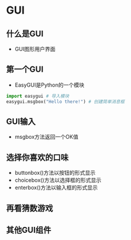 # GUI
## 什么是GUI
- GUI图形用户界面

## 第一个GUI
- EasyGUI是Python的一个模块
```python
import easygui # 导入模块
easygui.msgbox("Hello there!") # 创建简单消息框
```
## GUI输入
- msgbox方法返回一个OK值

## 选择你喜欢的口味
- buttonbox()方法以按钮的形式显示
- choicebox()方法以选择框的形式显示
- enterbox()方法以输入框的形式显示

## 再看猜数游戏

## 其他GUI组件